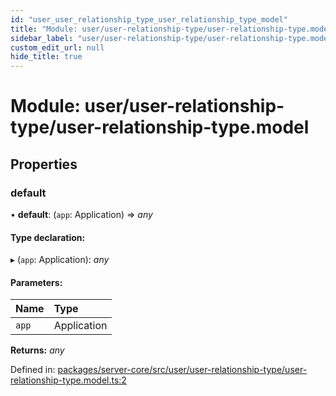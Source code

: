 ```yaml
---
id: "user_user_relationship_type_user_relationship_type_model"
title: "Module: user/user-relationship-type/user-relationship-type.model"
sidebar_label: "user/user-relationship-type/user-relationship-type.model"
custom_edit_url: null
hide_title: true
---
```


# Module: user/user-relationship-type/user-relationship-type.model

## Properties

### default

• **default**: (`app`: Application) => *any*

#### Type declaration:

▸ (`app`: Application): *any*

#### Parameters:

Name | Type |
:------ | :------ |
`app` | Application |

**Returns:** *any*

Defined in: [packages/server-core/src/user/user-relationship-type/user-relationship-type.model.ts:2](https://github.com/xr3ngine/xr3ngine/blob/a16a45d7e/packages/server-core/src/user/user-relationship-type/user-relationship-type.model.ts#L2)
